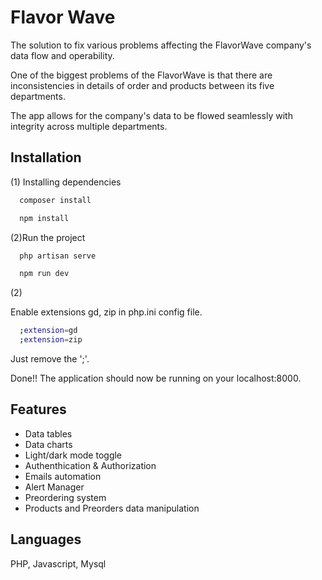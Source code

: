 
# Flavor Wave

The solution to fix various problems affecting the FlavorWave company's data flow and operability.

One of the biggest problems of the FlavorWave is that there are inconsistencies in details of order and products between its five departments.

The app allows for the company's data to be flowed seamlessly with integrity across multiple departments.


## Installation


(1) Installing dependencies


```bash
  composer install
```

```bash
  npm install
```
(2)Run the project

```bash
  php artisan serve
```
```bash
  npm run dev
```

(2)

Enable extensions gd, zip in php.ini config file.

```bash
  ;extension=gd
  ;extension=zip
```
Just remove the ';'.

Done!! The application should now be running on your localhost:8000.
    
## Features

- Data tables
- Data charts
- Light/dark mode toggle
- Authenthication & Authorization
- Emails automation
- Alert Manager
- Preordering system
- Products and Preorders data manipulation


## Languages

PHP, Javascript, Mysql
